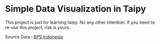 # Simple Data Visualization in Taipy

This project is just for learning taipy. No any other intention. If you need to re-use this project, risk is yours.

Source Data : [BPS Indonesia](https://www.bps.go.id/id/statistics-table/2/MTA5MSMy/posisi-cadangan-devisa--juta-us--.html)
